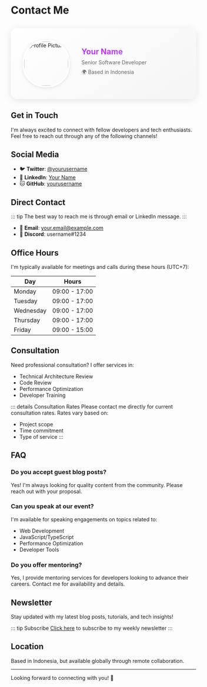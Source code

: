 # Contact Me

<div class="profile-card">
  <div class="profile-header">
    <img src="/public/hero.png" alt="Profile Picture" class="profile-avatar">
    <div class="profile-info">
      <h2>Your Name</h2>
      <p>Senior Software Developer</p>
      <p>🌍 Based in Indonesia</p>
    </div>
  </div>
</div>

## Get in Touch

I'm always excited to connect with fellow developers and tech enthusiasts. Feel free to reach out through any of the following channels!

## Social Media

- 🐦 **Twitter**: [@yourusername](https://twitter.com/yourusername)
- 💼 **LinkedIn**: [Your Name](https://linkedin.com/in/yourprofile)
- 🐱 **GitHub**: [yourusername](https://github.com/yourusername)

## Direct Contact

::: tip
The best way to reach me is through email or LinkedIn message.
:::

- 📧 **Email**: your.email@example.com
- 💬 **Discord**: username#1234

## Office Hours

I'm typically available for meetings and calls during these hours (UTC+7):

| Day       | Hours          |
|-----------|----------------|
| Monday    | 09:00 - 17:00 |
| Tuesday   | 09:00 - 17:00 |
| Wednesday | 09:00 - 17:00 |
| Thursday  | 09:00 - 17:00 |
| Friday    | 09:00 - 15:00 |

## Consultation

Need professional consultation? I offer services in:

- Technical Architecture Review
- Code Review
- Performance Optimization
- Developer Training

::: details Consultation Rates
Please contact me directly for current consultation rates. Rates vary based on:
- Project scope
- Time commitment
- Type of service
:::

## FAQ

### Do you accept guest blog posts?

Yes! I'm always looking for quality content from the community. Please reach out with your proposal.

### Can you speak at our event?

I'm available for speaking engagements on topics related to:
- Web Development
- JavaScript/TypeScript
- Performance Optimization
- Developer Tools

### Do you offer mentoring?

Yes, I provide mentoring services for developers looking to advance their careers. Contact me for availability and details.

## Newsletter

Stay updated with my latest blog posts, tutorials, and tech insights!

::: tip Subscribe
[Click here](#) to subscribe to my weekly newsletter
:::

## Location

Based in Indonesia, but available globally through remote collaboration.

---

Looking forward to connecting with you! 🚀

<style>
.profile-card {
  background: linear-gradient(145deg, #ffffff, #f5f5f5);
  border-radius: 16px;
  box-shadow: 0 4px 20px rgba(0, 0, 0, 0.1);
  padding: 2rem;
  margin: 2rem 0;
  transition: transform 0.2s ease-in-out;
}

.profile-card:hover {
  transform: translateY(-5px);
}

.profile-header {
  display: flex;
  align-items: center;
  gap: 2rem;
}

.profile-avatar {
  width: 120px;
  height: 120px;
  border-radius: 60px;
  object-fit: cover;
  border: 4px solid white;
  box-shadow: 0 2px 10px rgba(0, 0, 0, 0.1);
}

.profile-info {
  flex: 1;
}

.profile-info h2 {
  margin: 0;
  background: linear-gradient(120deg, #bd34fe 30%, #41d1ff);
  -webkit-background-clip: text;
  -webkit-text-fill-color: transparent;
}

.profile-info p {
  margin: 0.5rem 0;
  color: #666;
}

@media (max-width: 640px) {
  .profile-header {
    flex-direction: column;
    text-align: center;
    gap: 1rem;
  }
}
</style>